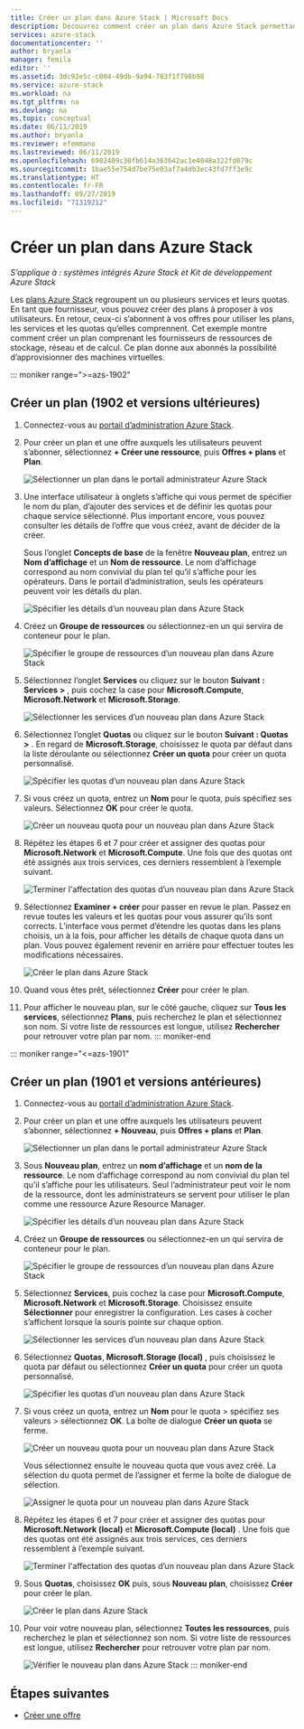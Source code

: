 ```yaml
---
title: Créer un plan dans Azure Stack | Microsoft Docs
description: Découvrez comment créer un plan dans Azure Stack permettant aux abonnés d’approvisionner des machines virtuelles.
services: azure-stack
documentationcenter: ''
author: bryanla
manager: femila
editor: ''
ms.assetid: 3dc92e5c-c004-49db-9a94-783f1f798b98
ms.service: azure-stack
ms.workload: na
ms.tgt_pltfrm: na
ms.devlang: na
ms.topic: conceptual
ms.date: 06/11/2019
ms.author: bryanla
ms.reviewer: efemmano
ms.lastreviewed: 06/11/2019
ms.openlocfilehash: 6982409c30fb614a363642ac1e4048a322fd079c
ms.sourcegitcommit: 1bae55e754d7be75e03af7a4db3ec43fd7ff3e9c
ms.translationtype: HT
ms.contentlocale: fr-FR
ms.lasthandoff: 09/27/2019
ms.locfileid: "71319212"
---
```

# <a name="create-a-plan-in-azure-stack"></a>Créer un plan dans Azure Stack

*S’applique à : systèmes intégrés Azure Stack et Kit de développement Azure Stack*

Les [plans Azure Stack](azure-stack-overview.md) regroupent un ou plusieurs services et leurs quotas. En tant que fournisseur, vous pouvez créer des plans à proposer à vos utilisateurs. En retour, ceux-ci s’abonnent à vos offres pour utiliser les plans, les services et les quotas qu’elles comprennent. Cet exemple montre comment créer un plan comprenant les fournisseurs de ressources de stockage, réseau et de calcul. Ce plan donne aux abonnés la possibilité d’approvisionner des machines virtuelles.

::: moniker range=">=azs-1902"
## <a name="create-a-plan-1902-and-later"></a>Créer un plan (1902 et versions ultérieures)

1. Connectez-vous au [portail d’administration Azure Stack](https://adminportal.local.azurestack.external).

2. Pour créer un plan et une offre auxquels les utilisateurs peuvent s’abonner, sélectionnez **+ Créer une ressource**, puis **Offres + plans** et **Plan**.
  
   ![Sélectionner un plan dans le portail administrateur Azure Stack](media/azure-stack-create-plan/select-plan.png)

3. Une interface utilisateur à onglets s’affiche qui vous permet de spécifier le nom du plan, d’ajouter des services et de définir les quotas pour chaque service sélectionné. Plus important encore, vous pouvez consulter les détails de l’offre que vous créez, avant de décider de la créer.

   Sous l’onglet **Concepts de base** de la fenêtre **Nouveau plan**, entrez un **Nom d’affichage** et un **Nom de ressource**. Le nom d’affichage correspond au nom convivial du plan tel qu’il s’affiche pour les opérateurs. Dans le portail d’administration, seuls les opérateurs peuvent voir les détails du plan.

   ![Spécifier les détails d’un nouveau plan dans Azure Stack](media/azure-stack-create-plan/plan-name.png)

4. Créez un **Groupe de ressources** ou sélectionnez-en un qui servira de conteneur pour le plan.

   ![Spécifier le groupe de ressources d’un nouveau plan dans Azure Stack](media/azure-stack-create-plan/resource-group.png)

5. Sélectionnez l’onglet **Services** ou cliquez sur le bouton **Suivant : Services >** , puis cochez la case pour **Microsoft.Compute**, **Microsoft.Network** et **Microsoft.Storage**.
  
   ![Sélectionner les services d’un nouveau plan dans Azure Stack](media/azure-stack-create-plan/services.png)

6. Sélectionnez l’onglet **Quotas** ou cliquez sur le bouton **Suivant : Quotas >** . En regard de **Microsoft.Storage**, choisissez le quota par défaut dans la liste déroulante ou sélectionnez **Créer un quota** pour créer un quota personnalisé.
  
   ![Spécifier les quotas d’un nouveau plan dans Azure Stack](media/azure-stack-create-plan/quotas.png)

7. Si vous créez un quota, entrez un **Nom** pour le quota, puis spécifiez ses valeurs. Sélectionnez **OK** pour créer le quota.

   ![Créer un nouveau quota pour un nouveau plan dans Azure Stack](media/azure-stack-create-plan/new-quota.png)

8. Répétez les étapes 6 et 7 pour créer et assigner des quotas pour **Microsoft.Network** et **Microsoft.Compute**. Une fois que des quotas ont été assignés aux trois services, ces derniers ressemblent à l’exemple suivant.

   ![Terminer l'affectation des quotas d’un nouveau plan dans Azure Stack](media/azure-stack-create-plan/all-quotas-assigned.png)

9. Sélectionnez **Examiner + créer** pour passer en revue le plan. Passez en revue toutes les valeurs et les quotas pour vous assurer qu’ils sont corrects. L’interface vous permet d’étendre les quotas dans les plans choisis, un à la fois, pour afficher les détails de chaque quota dans un plan. Vous pouvez également revenir en arrière pour effectuer toutes les modifications nécessaires.

   ![Créer le plan dans Azure Stack](media/azure-stack-create-plan/create.png)

10. Quand vous êtes prêt, sélectionnez **Créer** pour créer le plan.

11. Pour afficher le nouveau plan, sur le côté gauche, cliquez sur **Tous les services**, sélectionnez **Plans**, puis recherchez le plan et sélectionnez son nom. Si votre liste de ressources est longue, utilisez **Rechercher** pour retrouver votre plan par nom.
::: moniker-end

::: moniker range="<=azs-1901"
## <a name="create-a-plan-1901-and-earlier"></a>Créer un plan (1901 et versions antérieures)

1. Connectez-vous au [portail d’administration Azure Stack](https://adminportal.local.azurestack.external).

2. Pour créer un plan et une offre auxquels les utilisateurs peuvent s’abonner, sélectionnez **+ Nouveau**, puis **Offres + plans** et **Plan**.
  
   ![Sélectionner un plan dans le portail administrateur Azure Stack](media/azure-stack-create-plan/select-plan1901.png)

3. Sous **Nouveau plan**, entrez un **nom d’affichage** et un **nom de la ressource**. Le nom d’affichage correspond au nom convivial du plan tel qu’il s’affiche pour les utilisateurs. Seul l’administrateur peut voir le nom de la ressource, dont les administrateurs se servent pour utiliser le plan comme une ressource Azure Resource Manager.

   ![Spécifier les détails d’un nouveau plan dans Azure Stack](media/azure-stack-create-plan/plan-name1901.png)

4. Créez un **Groupe de ressources** ou sélectionnez-en un qui servira de conteneur pour le plan.

   ![Spécifier le groupe de ressources d’un nouveau plan dans Azure Stack](media/azure-stack-create-plan/resource-group1901.png)

5. Sélectionnez **Services**, puis cochez la case pour **Microsoft.Compute**, **Microsoft.Network** et **Microsoft.Storage**. Choisissez ensuite **Sélectionner** pour enregistrer la configuration. Les cases à cocher s’affichent lorsque la souris pointe sur chaque option.
  
   ![Sélectionner les services d’un nouveau plan dans Azure Stack](media/azure-stack-create-plan/services1901.png)

6. Sélectionnez **Quotas**, **Microsoft.Storage (local)** , puis choisissez le quota par défaut ou sélectionnez **Créer un quota** pour créer un quota personnalisé.
  
   ![Spécifier les quotas d’un nouveau plan dans Azure Stack](media/azure-stack-create-plan/quotas1901.png)

7. Si vous créez un quota, entrez un **Nom** pour le quota > spécifiez ses valeurs > sélectionnez **OK**. La boîte de dialogue **Créer un quota** se ferme.

   ![Créer un nouveau quota pour un nouveau plan dans Azure Stack](media/azure-stack-create-plan/new-quota1901.png)

   Vous sélectionnez ensuite le nouveau quota que vous avez créé. La sélection du quota permet de l’assigner et ferme la boîte de dialogue de sélection.
  
   ![Assigner le quota pour un nouveau plan dans Azure Stack](media/azure-stack-create-plan/assign-quota1901.png)

8. Répétez les étapes 6 et 7 pour créer et assigner des quotas pour **Microsoft.Network (local)** et **Microsoft.Compute (local)** . Une fois que des quotas ont été assignés aux trois services, ces derniers ressemblent à l’exemple suivant.

   ![Terminer l'affectation des quotas d’un nouveau plan dans Azure Stack](media/azure-stack-create-plan/all-quotas-assigned1901.png)

9. Sous **Quotas**, choisissez **OK** puis, sous **Nouveau plan**, choisissez **Créer** pour créer le plan.

    ![Créer le plan dans Azure Stack](media/azure-stack-create-plan/create1901.png)

10. Pour voir votre nouveau plan, sélectionnez **Toutes les ressources**, puis recherchez le plan et sélectionnez son nom. Si votre liste de ressources est longue, utilisez **Rechercher** pour retrouver votre plan par nom.

    ![Vérifier le nouveau plan dans Azure Stack](media/azure-stack-create-plan/plan-overview1901.png)
::: moniker-end

## <a name="next-steps"></a>Étapes suivantes

* [Créer une offre](azure-stack-create-offer.md)

